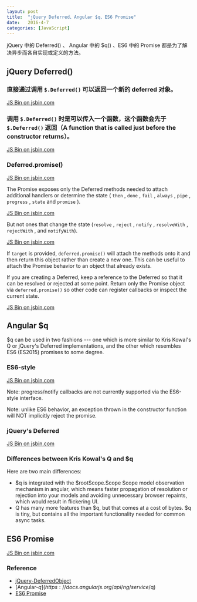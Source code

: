 ```yaml
---
layout: post
title:  "jQuery Deferred、Angular $q、ES6 Promise"
date:   2016-4-7
categories: [JavaScript]
---
```


jQuery 中的 Deferred() 、 Angular 中的 $q() 、ES6 中的 Promise 都是为了解决异步而各自实现或定义的方法。

## jQuery Deferred()

### 直接通过调用 `$.Deferred()` 可以返回一个新的 deferred 对象。

<a class="jsbin-embed" href="https://jsbin.com/ruwoso/embed?js,console">JS Bin on jsbin.com</a><script src="//static.jsbin.com/js/embed.min.js?3.35.12"></script>


### 调用 `$.Deferred()` 时是可以传入一个函数，这个函数会先于 `$.Deferred()` 返回（A function that is called just before the constructor returns）。

<a class="jsbin-embed" href="https://jsbin.com/kepuba/embed?js,console">JS Bin on jsbin.com</a><script src="//static.jsbin.com/js/embed.min.js?3.35.12"></script>


### Deferred.promise()

<a class="jsbin-embed" href="https://jsbin.com/loseta/embed?js,console">JS Bin on jsbin.com</a><script src="//static.jsbin.com/js/embed.min.js?3.35.12"></script>

The Promise exposes only the Deferred methods needed to attach additional handlers or determine the state ( `then` , `done` , `fail` , `always` , `pipe` , `progress` , `state` and `promise` ).

<a class="jsbin-embed" href="https://jsbin.com/powofi/embed?js,console">JS Bin on jsbin.com</a><script src="//static.jsbin.com/js/embed.min.js?3.35.12"></script>


But not ones that change the state (`resolve` , `reject` , `notify` , `resolveWith` , `rejectWith` , and `notifyWith`).

<a class="jsbin-embed" href="https://jsbin.com/zeqevoy/4/embed?js,console">JS Bin on jsbin.com</a><script src="//static.jsbin.com/js/embed.min.js?3.35.12"></script>

If `target` is provided, `deferred.promise()` will attach the methods onto it and then return this object rather than create a new one. This can be useful to attach the Promise behavior to an object that already exists.

If you are creating a Deferred, keep a reference to the Deferred so that it can be resolved or rejected at some point. Return only the Promise object via `deferred.promise()` so other code can register callbacks or inspect the current state.

<a class="jsbin-embed" href="https://jsbin.com/gicavo/embed?js,console">JS Bin on jsbin.com</a><script src="//static.jsbin.com/js/embed.min.js?3.35.12"></script>


## Angular $q

$q can be used in two fashions --- one which is more similar to Kris Kowal's Q or jQuery's Deferred implementations, and the other which resembles ES6 (ES2015) promises to some degree.

### ES6-style

<a class="jsbin-embed" href="https://jsbin.com/taxuju/embed?js,console">JS Bin on jsbin.com</a><script src="//static.jsbin.com/js/embed.min.js?3.35.12"></script>

Note: progress/notify callbacks are not currently supported via the ES6-style interface.

Note: unlike ES6 behavior, an exception thrown in the constructor function will NOT implicitly reject the promise.


### jQuery's Deferred

<a class="jsbin-embed" href="https://jsbin.com/govina/embed?js,console">JS Bin on jsbin.com</a><script src="//static.jsbin.com/js/embed.min.js?3.35.12"></script>

### Differences between Kris Kowal's Q and $q

Here are two main differences:

- $q is integrated with the $rootScope.Scope Scope model observation mechanism in angular, which means faster propagation of resolution or rejection into your models and avoiding unnecessary browser repaints, which would result in flickering UI.
- Q has many more features than $q, but that comes at a cost of bytes. $q is tiny, but contains all the important functionality needed for common async tasks.

## ES6 Promise

<a class="jsbin-embed" href="https://jsbin.com/pijonec/embed?js,console">JS Bin on jsbin.com</a><script src="//static.jsbin.com/js/embed.min.js?3.35.12"></script>

### Reference

- [jQuery-DeferredObject](https://api.jquery.com/category/deferred-object/)
- [Angular-$q](https://docs.angularjs.org/api/ng/service/$q)
- [ES6 Promise](http://liubin.org/promises-book/)
